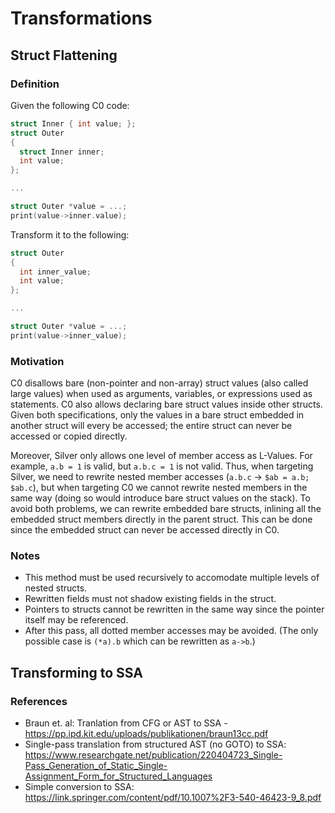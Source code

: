 # Transformations

## Struct Flattening

### Definition

Given the following C0 code:
```c
struct Inner { int value; };
struct Outer
{
  struct Inner inner;
  int value;
};

...

struct Outer *value = ...;
print(value->inner.value);
```

Transform it to the following:
```c
struct Outer
{
  int inner_value;
  int value;
};

...

struct Outer *value = ...;
print(value->inner_value);
```

### Motivation

C0 disallows bare (non-pointer and non-array) struct values (also called large values) when used as arguments, variables, or expressions used as statements. C0 also allows declaring bare struct values inside other structs. Given both specifications, only the values in a bare struct embedded in another struct will every be accessed; the entire struct can never be accessed or copied directly.

Moreover, Silver only allows one level of member access as L-Values. For example, `a.b = 1` is valid, but `a.b.c = 1` is not valid. Thus, when targeting Silver, we need to rewrite nested member accesses (`a.b.c` -> `$ab = a.b; $ab.c`), but when targeting C0 we cannot rewrite nested members in the same way (doing so would introduce bare struct values on the stack). To avoid both problems, we can rewrite embedded bare structs, inlining all the embedded struct members directly in the parent struct. This can be done since the embedded struct can never be accessed directly in C0.

### Notes

 * This method must be used recursively to accomodate multiple levels of nested structs.
 * Rewritten fields must not shadow existing fields in the struct.
 * Pointers to structs cannot be rewritten in the same way since the pointer itself may be referenced.
 * After this pass, all dotted member accesses may be avoided. (The only possible case is `(*a).b` which can be rewritten as `a->b`.)

## Transforming to SSA

### References

 * Braun et. al: Tranlation from CFG or AST to SSA - https://pp.ipd.kit.edu/uploads/publikationen/braun13cc.pdf
 * Single-pass translation from structured AST (no GOTO) to SSA: https://www.researchgate.net/publication/220404723_Single-Pass_Generation_of_Static_Single-Assignment_Form_for_Structured_Languages
 * Simple conversion to SSA: https://link.springer.com/content/pdf/10.1007%2F3-540-46423-9_8.pdf
